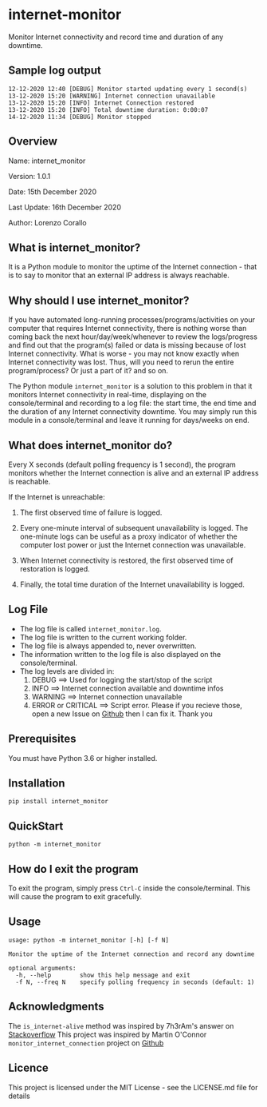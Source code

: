 # internet-monitor

Monitor Internet connectivity and record time and duration of any downtime.

## Sample log output

```
12-12-2020 12:40 [DEBUG] Monitor started updating every 1 second(s)
13-12-2020 15:20 [WARNING] Internet connection unavailable
13-12-2020 15:20 [INFO] Internet Connection restored
13-12-2020 15:20 [INFO] Total downtime duration: 0:00:07
14-12-2020 11:34 [DEBUG] Monitor stopped
```

## Overview

Name: internet_monitor

Version: 1.0.1

Date: 15th December 2020

Last Update: 16th December 2020

Author: Lorenzo Corallo

## What is internet_monitor?

It is a Python module to monitor the uptime of the Internet connection - that is to say to monitor that an external IP address is always reachable.

## Why should I use internet_monitor?

If you have automated long-running processes/programs/activities on your computer that requires Internet connectivity, there is nothing worse than coming back the next hour/day/week/whenever to review the logs/progress and find out that the program(s) failed or data is missing because of lost Internet connectivity. What is worse - you may not know exactly when Internet connectivity was lost. Thus, will you need to rerun the entire program/process? Or just a part of it? and so on.

The Python module `internet_monitor` is a solution to this problem in that it monitors Internet connectivity in real-time, displaying on the console/terminal and recording to a log file: the start time, the end time and the duration of any Internet connectivity downtime. You may simply run this module in a console/terminal and leave it running for days/weeks on end.

## What does internet_monitor do?

Every X seconds (default polling frequency is 1 second), the program monitors whether the Internet connection is alive and an external IP address is reachable.

If the Internet is unreachable:

1. The first observed time of failure is logged.

2. Every one-minute interval of subsequent unavailability is logged. The one-minute logs can be useful as a proxy indicator of whether the computer lost power or just the Internet connection was unavailable.

3. When Internet connectivity is restored, the first observed time of restoration is logged.

4. Finally, the total time duration of the Internet unavailability is logged.

## Log File

- The log file is called `internet_monitor.log`.
- The log file is written to the current working folder.
- The log file is always appended to, never overwritten.
- The information written to the log file is also displayed on the console/terminal.
- The log levels are divided in:
  1. DEBUG ==> Used for logging the start/stop of the script
  2. INFO ==> Internet connection available and downtime infos
  3. WARNING ==> Internet connection unavailable
  4. ERROR or CRITICAL ==> Script error. Please if you recieve those, open a new Issue on [Github](https://github.com/lorenzocorallo/internet-monitor) then I can fix it. Thank you

## Prerequisites

You must have Python 3.6 or higher installed.

## Installation

```console
pip install internet_monitor
```

## QuickStart

```console
python -m internet_monitor
```

## How do I exit the program

To exit the program, simply press `Ctrl-C` inside the console/terminal. This will cause the program to exit gracefully.

## Usage

```console
usage: python -m internet_monitor [-h] [-f N]

Monitor the uptime of the Internet connection and record any downtime

optional arguments:
  -h, --help        show this help message and exit
  -f N, --freq N    specify polling frequency in seconds (default: 1)

```

## Acknowledgments

The `is_internet-alive` method was inspired by 7h3rAm's answer on [Stackoverflow](https://stackoverflow.com/questions/3764291/checking-network-connection)
This project was inspired by Martin O'Connor `monitor_internet_connection` project on [Github]("https://github.com/mfoc/monitor-internet-connection")

## Licence

This project is licensed under the MIT License - see the LICENSE.md file for details
